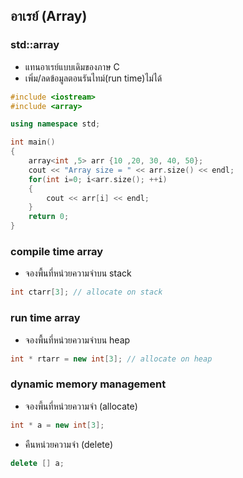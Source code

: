 ## อาเรย์ (Array)

### std::array
* แทนอาเรย์แบบเดิมของภาษ C
* เพิ่ม/ลดข้อมูลตอนรันไทม์(run time)ไม่ได้

```cpp
#include <iostream>
#include <array>

using namespace std;

int main()
{
    array<int ,5> arr {10 ,20, 30, 40, 50};
    cout << "Array size = " << arr.size() << endl;
    for(int i=0; i<arr.size(); ++i)
    {
        cout << arr[i] << endl;
    }
    return 0;
}
```

### compile time array
* จองพื้นที่หน่วยความจำบน stack

```cpp
int ctarr[3]; // allocate on stack
```

### run time array
* จองพื้นที่หน่วยความจำบน heap

```cpp
int * rtarr = new int[3]; // allocate on heap
```

### dynamic memory management
* จองพี้นที่หน่วยความจำ (allocate)

```cpp
int * a = new int[3];
```

* คืนหน่วยความจำ (delete)
```cpp
delete [] a;
```
